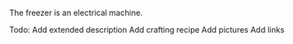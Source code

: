 The freezer is an electrical machine.

Todo:
Add extended description
Add crafting recipe
Add pictures
Add links
